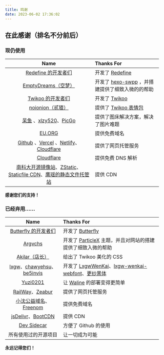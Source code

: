 ```yaml
---
title: 鸣谢
date: 2023-06-02 17:36:02
---
```


## 在此感谢（排名不分前后）

### 现仍使用

|Name|Thanks For|
|:-:|:----|
|[Redefine 的开发者们](https://github.com/EvanNotFound/hexo-theme-redefine/graphs/contributors)|开发了 [Redefine](https://github.com/EvanNotFound/hexo-theme-redefine/)|
|[EmptyDreams（空梦）](https://github.com/EmptyDreams/)|开发了 [hexo-swpp](https://github.com/EmptyDreams/hexo-swpp) ，并搭建提供了细致入微的的帮助|
|[Twikoo 的开发者们](https://github.com/imaegoo/twikoo/graphs/contributors)|开发了 [Twikoo](https://github.com/imaegoo/twikoo)|
|[noionion（贰猹）](https://github.com/2X-ercha)|提供了 [Twikoo 表情包](https://github.com/2X-ercha/Twikoo-Magic)|
|[呆鱼](https://daiyu.fun/) 、[xlzy520](https://github.com/xlzy520)、[PicGo](https://github.com/picgo)|提供了图床解决方案，解决了图片难题|
|[EU.ORG](https://nic.eu.org/)|提供免费域名|
|[Github](https://github.com/) 、[Vercel](https://vercel.com/) 、[Netlify](https://www.netlify.com/)、[Cloudflare](https://cloudflare.net/home/default.aspx) |提供了网页托管服务|
|[Cloudflare](https://cloudflare.net/home/default.aspx)|提供免费 DNS 解析|
|[南科大开源镜像站](https://mirrors.sustech.edu.cn/help/cdnjs.html)、[ZStatic](https://www.zstatic.net/services/)、[Staticfile CDN](http://www.staticfile.net/)、[鹰瑶的静态文件托管站](https://jsd.cdn.zzko.cn/)|提供 CDN

**感谢您们的支持！**

### 已经弃用……
|Name|Thanks For|
|:-:|:----|
|[Butterfly 的开发者们](https://github.com/jerryc127/hexo-theme-butterfly/graphs/contributors)|开发了 [Butterfly](https://github.com/jerryc127/hexo-theme-butterfly/)|
|[Argvchs](https://github.com/argvchs)|开发了 [ParticleX](https://github.com/argvchs/hexo-theme-particlex) 主题，并且对网站的搭建提供了细致入微的帮助|
|[Akilar（店长）](http://akilar.top/)|给出了 Twikoo 美化的 CSS|
|[lxgw](https://github.com/lxgw)、[chawyehsu](https://github.com/chawyehsu)、[be5invis](https://github.com/be5invis/)|开发了 [LxgwWenKai](https://github.com/lxgw/LxgwWenKai)、[lxgw-wenkai-webfont](https://github.com/chawyehsu/lxgw-wenkai-webfont)、[更纱黑体](https://github.com/be5invis/Sarasa-Gothic)|
|[Yuzi0201](https://github.com/Yuzi0201)|让 [Waline](https://github.com/walinejs/waline) 的部署变得更简单|
|[RailWay](https://railway.app/)、[Zeabur](https://zeabur.com/)|提供了网页托管服务|
|[小沈公益域名](http://xszcd.top/)、[Freenom](https://www.freenom.com/)|提供免费域名|
|[jsDelivr](https://www.jsdelivr.com/)、[BootCDN](https://www.bootcdn.cn/)|提供 CDN|
|[Dev Sidecar](https://github.com/docmirror/dev-sidecar) |方便了 Github 的使用|
|所有使用过的开源项目|让一切成为可能|


**永远记得您们！**